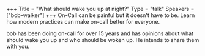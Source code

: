 +++
Title = "What should wake you up at night?"
Type = "talk"
Speakers = ["bob-walker"]
+++
On-Call can be painful but it doesn't have to be. Learn how modern practices can make on-call better for everyone.

bob has been doing on-call for over 15 years and has opinions about what should wake you up and who should be woken up. He intends to share them with you.
